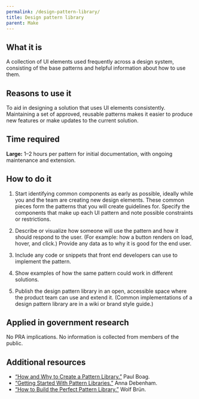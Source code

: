 ```yaml
---
permalink: /design-pattern-library/
title: Design pattern library
parent: Make
---
```


## What it is

A collection of UI elements used frequently across a design system, consisting of the base patterns and helpful information about how to use them.

## Reasons to use it

To aid in designing a solution that uses UI elements consistently. Maintaining a set of approved, reusable patterns makes it easier to produce new features or make updates to the current solution.

## Time required

**Large:** 1–2 hours per pattern for initial documentation, with ongoing maintenance and extension.

## How to do it

1. Start identifying common components as early as possible, ideally while you and the team are creating new design elements. These common pieces form the patterns that you will create guidelines for. Specify the components that make up each UI pattern and note possible constraints or restrictions.

2. Describe or visualize how someone will use the pattern and how it should respond to the user. (For example: how a button renders on load, hover, and click.) Provide any data as to why it is good for the end user.

3. Include any code or snippets that front end developers can use to implement the pattern.

4. Show examples of how the same pattern could work in different solutions.

5. Publish the design pattern library in an open, accessible space where the product team can use and extend it. (Common implementations of a design pattern library are in a wiki or brand style guide.)

## Applied in government research

No PRA implications. No information is collected from members of the public.

## Additional resources

-  [“How and Why to Create a Pattern Library.”](https://boagworld.com/design/pattern-library/) Paul Boag.
- [“Getting Started With Pattern Libraries.”](http://alistapart.com/blog/post/getting-started-with-pattern-libraries) Anna Debenham. 
- [“How to Build the Perfect Pattern Library.”](http://www.slideshare.net/WolfBruening/how-to-build-the-perfect-pattern-libraryy) Wolf Brün. 
